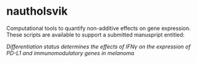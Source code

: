 # nautholsvik
Computational tools to quantify non-additive effects on gene expression. These scripts are available to support a submitted manuspript entitled:

_Differentiation status determines the effects of IFNγ on the expression of PD-L1 and immunomodulatory genes in melanoma_
 
